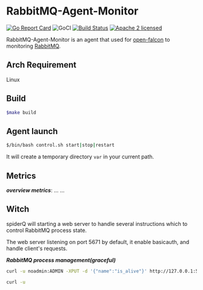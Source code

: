 # RabbitMQ-Agent-Monitor

[![Go Report Card](https://goreportcard.com/badge/github.com/chengduzhusiyu/RabbitMQ-Agent-Monitor)](https://goreportcard.com/report/github.com/chengduzhusiyu/RabbitMQ-Agent-Monitor)
![GoCI](http://goci.ele.me/na/goci/eleme/goci/badge?type=job)
[![Build Status](https://travis-ci.org/chengduzhusiyu/RabbitMQ-Agent-Monitor.svg?branch=master)](https://travis-ci.org/chengduzhusiyu/RabbitMQ-Agent-Monitor)
[![Apache 2 licensed](https://img.shields.io/badge/license-Apache2-blue.svg)](https://raw.githubusercontent.com/oklog/run/master/LICENSE)

RabbitMQ-Agent-Monitor is an agent that used for [open-falcon](http://open-falcon.org/) to monitoring [RabbitMQ](https://www.rabbitmq.com/).

## Arch Requirement
Linux

## Build

```bash
$make build
```

## Agent launch

```bash
$/bin/bash control.sh start|stop|restart
```
It will create a temporary directory `var` in your current path.

## Metrics

***overview metrics***:
... <rest of metrics tables> ... 

## Witch
spiderQ will starting a web server to handle several instructions which to control RabbitMQ process state.

The web server listening on port 5671 by default, it enable basicauth, and handle client's requests.

***RabbitMQ process management(graceful)***

```bash
curl -u noadmin:ADMIN -XPUT -d '{"name":"is_alive"}' http://127.0.0.1:5671/api/app/actions

curl -u